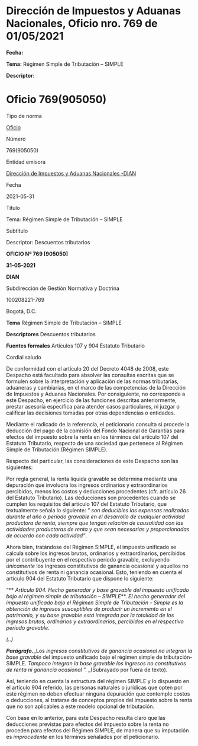 # Dirección de Impuestos y Aduanas Nacionales, Oficio nro. 769 de 01/05/2021


**Fecha:**

**Tema:** Régimen Simple de Tributación – SIMPLE

**Descriptor:**

# Oficio 769(905050)

Tipo de norma

[Oficio](/normatividad/tipo-de-norma/oficio)

Número

769(905050)

Entidad emisora

[Dirección de Impuestos y Aduanas Nacionales -DIAN](/normatividad/entidad-emisora/direccion-de-impuestos-y-aduanas-nacionales-dian)

Fecha

2021-05-31

Título

Tema: Régimen Simple de Tributación – SIMPLE

Subtítulo

Descriptor: Descuentos tributarios

**OFICIO Nº 769 [905050]**

**31-05-2021**

**DIAN**

Subdirección de Gestión Normativa y Doctrina

100208221-769

Bogotá, D.C.

**Tema** Régimen Simple de Tributación – SIMPLE

**Descriptores** Descuentos tributarios

**Fuentes formales** Artículos 107 y 904 Estatuto Tributario

Cordial saludo

De conformidad con el artículo 20 del Decreto 4048 de 2008, este Despacho está facultado para absolver las consultas escritas que se formulen sobre la interpretación y aplicación de las normas tributarias, aduaneras y cambiarias, en el marco de las competencias de la Dirección de Impuestos y Aduanas Nacionales. Por consiguiente, no corresponde a este Despacho, en ejercicio de las funciones descritas anteriormente, prestar asesoría específica para atender casos particulares, ni juzgar o calificar las decisiones tomadas por otras dependencias o entidades.

Mediante el radicado de la referencia, el peticionario consulta si procede la deducción del pago de la comisión del Fondo Nacional de Garantías para efectos del impuesto sobre la renta en los términos del artículo 107 del Estatuto Tributario, respecto de una sociedad que pertenece al Régimen Simple de Tributación (Régimen SIMPLE).

Respecto del particular, las consideraciones de este Despacho son las siguientes:

Por regla general, la renta líquida gravable se determina mediante una depuración que involucra los ingresos ordinarios y extraordinarios percibidos, menos los costos y deducciones procedentes (cfr. artículo 26 del Estatuto Tributario). Las deducciones son procedentes cuando se cumplen los requisitos del artículo 107 del Estatuto Tributario, que textualmente señala lo siguiente: “ _son deducibles las expensas realizadas durante el año o período gravable en el desarrollo de cualquier actividad productora de renta, siempre que tengan relación de causalidad con las actividades productoras de renta y que sean necesarias y proporcionadas de acuerdo con cada actividad”_.

Ahora bien, tratándose del Régimen SIMPLE, el impuesto unificado se calcula sobre los ingresos brutos, ordinarios y extraordinarios, percibidos por el contribuyente en el respectivo período gravable, excluyendo  _únicamente_ los ingresos constitutivos de ganancia ocasional y aquellos no constitutivos de renta ni ganancia ocasional. Esto, teniendo en cuenta el artículo 904 del Estatuto Tributario que dispone lo siguiente:

“** _Artículo 904. Hecho generador y base gravable del impuesto unificado bajo el régimen simple de tributación – SIMPLE_**.  _El hecho generador del impuesto unificado bajo el Régimen Simple de Tributación - Simple es la obtención de ingresos susceptibles de producir un incremento en el patrimonio, y su _base gravable está integrada por la totalidad de los ingresos brutos, ordinarios y extraordinarios, percibidos en el respectivo período gravable_._

_(..)_

**_Parágrafo._**_Los _ingresos constitutivos de ganancia ocasional no integran la base gravable_ del impuesto unificado bajo el régimen simple de tributación-SIMPLE.  _Tampoco integran la base gravable los ingresos no constitutivos de renta ni ganancia ocasional_ ”. _(Subrayado por fuera de texto).

Así, teniendo en cuenta la estructura del régimen SIMPLE y lo dispuesto en el artículo 904 referido, las personas naturales o jurídicas que opten por este régimen no deben efectuar ninguna depuración que contemple costos o deducciones, al tratarse de conceptos propios del impuesto sobre la renta que no son aplicables a este modelo opcional de tributación.

Con base en lo anterior, para este Despacho resulta claro que las deducciones previstas para efectos del impuesto sobre la renta no proceden para efectos del Régimen SIMPLE, de manera que su imputación es  _improcedente_ en los términos señalados por el peticionario.
